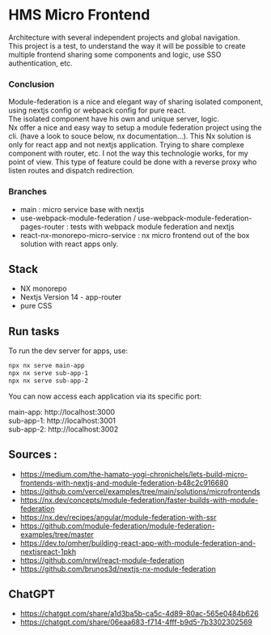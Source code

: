 # HMS Micro Frontend

Architecture with several independent projects and global navigation.  
This project is a test, to understand the way it will be possible to create multiple frontend sharing some components and logic, use SSO authentication, etc.

### Conclusion

Module-federation is a nice and elegant way of sharing isolated component, using nextjs config or webpack config for pure react.  
The isolated component have his own and unique server, logic.  
Nx offer a nice and easy way to setup a module federation project using the cli. (have a look to souce below, nx documentation...). This Nx solution is only for react app and not nextjs application.
Trying to share complexe component with router, etc. I not the way this technologie works, for my point of view.
This type of feature could be done with a reverse proxy who listen routes and dispatch redirection.

### Branches

- main : micro service base with nextjs
- use-webpack-module-federation / use-webpack-module-federation-pages-router : tests with webpack module federation and nextjs
- react-nx-monorepo-micro-service : nx micro frontend out of the box solution with react apps only.

## Stack

- NX monorepo
- Nextjs Version 14 - app-router
- pure CSS

## Run tasks

To run the dev server for apps, use:

```sh
npx nx serve main-app
npx nx serve sub-app-1
npx nx serve sub-app-2
```

You can now access each application via its specific port:

main-app: http://localhost:3000  
sub-app-1: http://localhost:3001  
sub-app-2: http://localhost:3002

## Sources :

- https://medium.com/the-hamato-yogi-chronichels/lets-build-micro-frontends-with-nextjs-and-module-federation-b48c2c916680
- https://github.com/vercel/examples/tree/main/solutions/microfrontends
- https://nx.dev/concepts/module-federation/faster-builds-with-module-federation
- https://nx.dev/recipes/angular/module-federation-with-ssr
- https://github.com/module-federation/module-federation-examples/tree/master
- https://dev.to/omher/building-react-app-with-module-federation-and-nextjsreact-1pkh
- https://github.com/nrwl/react-module-federation
- https://github.com/brunos3d/nextjs-nx-module-federation

## ChatGPT

- https://chatgpt.com/share/a1d3ba5b-ca5c-4d89-80ac-565e0484b626
- https://chatgpt.com/share/06eaa683-f714-4fff-b9d5-7b3302302569
